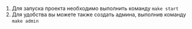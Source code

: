 1. Для запуска проекта необходимо выполнить команду ```make start```
2. Для удобства вы можете также создать админа, выполнив команду ```make admin```

